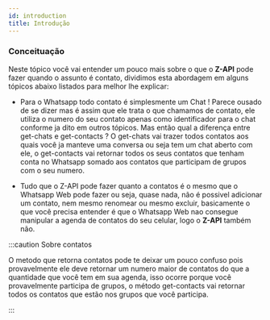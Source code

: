 ```yaml
---
id: introduction
title: Introdução
---
```


### Conceituação

Neste tópico você vai entender um pouco mais sobre o que o **Z-API** pode fazer quando o assunto é contato, dividimos esta abordagem em alguns tópicos abaixo listados para melhor lhe explicar:

- Para o Whatsapp todo contato é simplesmente um Chat ! Parece ousado de se dizer mas é assim que ele trata o que chamamos de contato, ele utiliza o numero do seu contato apenas como identificador para o chat conforme ja dito em outros tópicos. Mas então qual a diferença entre get-chats e get-contacts ? O get-chats vai trazer todos contatos aos quais você ja manteve uma conversa ou seja tem um chat aberto com ele, o get-contacts vai retornar todos os seus contatos que tenham conta no Whatsapp somado aos contatos que participam de grupos com o seu numero.

- Tudo que o Z-API pode fazer quanto a contatos é o mesmo que o Whatsapp Web pode fazer ou seja, quase nada, não é possivel adicionar um contato, nem mesmo renomear ou mesmo excluir, basicamente o que você precisa entender é que o Whatsapp Web nao consegue manipular a agenda de contatos do seu celular, logo o **Z-API** também não.

:::caution Sobre contatos

O metodo que retorna contatos pode te deixar um pouco confuso pois provavelmente ele deve retornar um numero maior de contatos do que a quantidade que você tem em sua agenda, isso ocorre porque você provavelmente participa de grupos, o método get-contacts vai retornar todos os contatos que estão nos grupos que você participa.

:::
